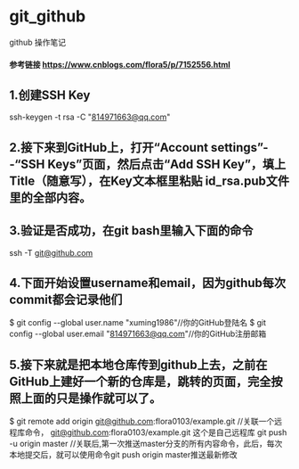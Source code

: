 # git_github
github 操作笔记

#### 参考链接 https://www.cnblogs.com/flora5/p/7152556.html

## 1.创建SSH Key 
ssh-keygen -t rsa -C "814971663@qq.com"


## 2.接下来到GitHub上，打开“Account settings”--“SSH Keys”页面，然后点击“Add SSH Key”，填上Title（随意写），在Key文本框里粘贴 id_rsa.pub文件里的全部内容。


## 3.验证是否成功，在git bash里输入下面的命令
ssh -T git@github.com

## 4.下面开始设置username和email，因为github每次commit都会记录他们
$ git config --global user.name  "xuming1986"//你的GitHub登陆名
$ git config --global user.email "814971663@qq.com"//你的GitHub注册邮箱

## 5.接下来就是把本地仓库传到github上去，之前在GitHub上建好一个新的仓库是，跳转的页面，完全按照上面的只是操作就可以了。
$ git remote add origin git@github.com:flora0103/example.git    //关联一个远程库命令， git@github.com:flora0103/example.git   这个是自己远程库
git push -u origin master    //关联后,第一次推送master分支的所有内容命令，此后，每次本地提交后，就可以使用命令git push origin master推送最新修改
